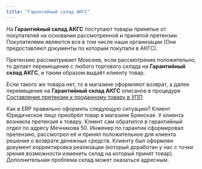 ```yaml
---
title: "Гарантийный склад АКГС"
---
```


На **Гарантийный склад АКГС** поступают товары принятые от покупателей на основании рассмотренной и принятой претензии. Покупателями являются все в том числе наши организации (Они предоставляют документы по которым покупали в АКГС). 

Претензию рассматривает Моисеев, если рассмотрение положительно, то делает перемещение с любого торгового склада на **Гарантийный склад АКГС**, и таким образом выдаёт клиенту товар.

Если такого же товара нет, то в магазине оформляют возврат, а далее перемещение на **Гарантийный склад АКГС** описаное в процедуре [Составление претензии к проданному товару в УПП](Составление%20претензии%20к%20проданному%20товару%20в%20УПП.md)

Как в ERP правильно оформить следующую ситуацию?
Клиент Юридическое лицо приобрёл товар в магазине Брянская. У клиента возникла претензия к товару. Клиент сам обратился в гарантийный отдел по адресу Мечникова 50. Инженер по гарантии сформировал претензию, рассмотрел её и принял положительное для клиента решение о возврате денежных средств. Клиенту был оформлен документ корректировка реализации (который доработан у нас с точки зрения возможности изменить склад на который принят товар). Дополнительная проблема склад может оказаться адресным.
